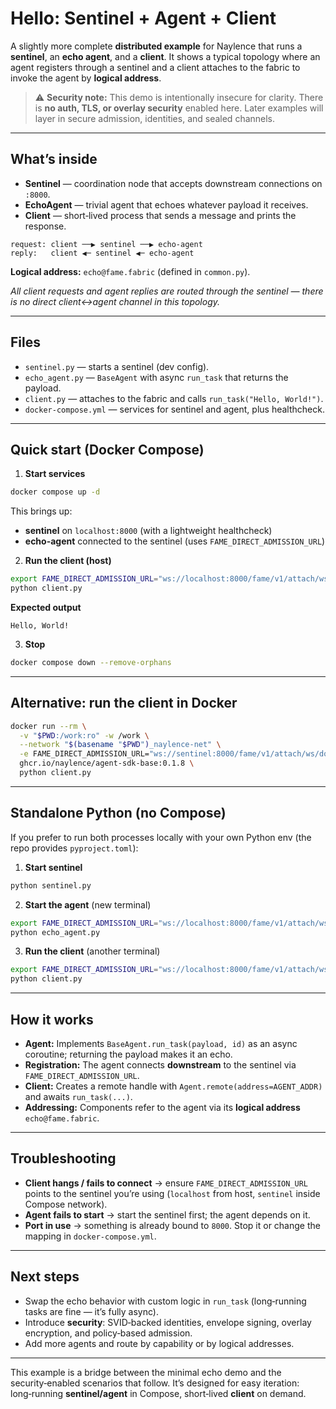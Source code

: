 # Hello: Sentinel + Agent + Client

A slightly more complete **distributed example** for Naylence that runs a **sentinel**, an **echo agent**, and a **client**. It shows a typical topology where an agent registers through a sentinel and a client attaches to the fabric to invoke the agent by **logical address**.

> ⚠️ **Security note:** This demo is intentionally insecure for clarity. There is **no auth, TLS, or overlay security** enabled here. Later examples will layer in secure admission, identities, and sealed channels.

---

## What’s inside

* **Sentinel** — coordination node that accepts downstream connections on `:8000`.
* **EchoAgent** — trivial agent that echoes whatever payload it receives.
* **Client** — short‑lived process that sends a message and prints the response.

```
request: client ──▶ sentinel ──▶ echo-agent
reply:   client ◀─ sentinel ◀─ echo-agent
```

**Logical address:** `echo@fame.fabric` (defined in `common.py`).

*All client requests and agent replies are routed through the sentinel — there is no direct client↔agent channel in this topology.*

---

## Files

* `sentinel.py` — starts a sentinel (dev config).
* `echo_agent.py` — `BaseAgent` with async `run_task` that returns the payload.
* `client.py` — attaches to the fabric and calls `run_task("Hello, World!")`.
* `docker-compose.yml` — services for sentinel and agent, plus healthcheck.

---

## Quick start (Docker Compose)

1. **Start services**

```bash
docker compose up -d
```

This brings up:

* **sentinel** on `localhost:8000` (with a lightweight healthcheck)
* **echo-agent** connected to the sentinel (uses `FAME_DIRECT_ADMISSION_URL`)

2. **Run the client (host)**

```bash
export FAME_DIRECT_ADMISSION_URL="ws://localhost:8000/fame/v1/attach/ws/downstream"
python client.py
```

**Expected output**

```
Hello, World!
```

3. **Stop**

```bash
docker compose down --remove-orphans
```

---

## Alternative: run the client in Docker

```bash
docker run --rm \
  -v "$PWD:/work:ro" -w /work \
  --network "$(basename "$PWD")_naylence-net" \
  -e FAME_DIRECT_ADMISSION_URL="ws://sentinel:8000/fame/v1/attach/ws/downstream" \
  ghcr.io/naylence/agent-sdk-base:0.1.8 \
  python client.py
```

---

## Standalone Python (no Compose)

If you prefer to run both processes locally with your own Python env (the repo provides `pyproject.toml`):

1. **Start sentinel**

```bash
python sentinel.py
```

2. **Start the agent** (new terminal)

```bash
export FAME_DIRECT_ADMISSION_URL="ws://localhost:8000/fame/v1/attach/ws/downstream"
python echo_agent.py
```

3. **Run the client** (another terminal)

```bash
export FAME_DIRECT_ADMISSION_URL="ws://localhost:8000/fame/v1/attach/ws/downstream"
python client.py
```

---

## How it works

* **Agent:** Implements `BaseAgent.run_task(payload, id)` as an async coroutine; returning the payload makes it an echo.
* **Registration:** The agent connects **downstream** to the sentinel via `FAME_DIRECT_ADMISSION_URL`.
* **Client:** Creates a remote handle with `Agent.remote(address=AGENT_ADDR)` and awaits `run_task(...)`.
* **Addressing:** Components refer to the agent via its **logical address** `echo@fame.fabric`.

---

## Troubleshooting

* **Client hangs / fails to connect** → ensure `FAME_DIRECT_ADMISSION_URL` points to the sentinel you’re using (`localhost` from host, `sentinel` inside Compose network).
* **Agent fails to start** → start the sentinel first; the agent depends on it.
* **Port in use** → something is already bound to `8000`. Stop it or change the mapping in `docker-compose.yml`.

---

## Next steps

* Swap the echo behavior with custom logic in `run_task` (long‑running tasks are fine — it’s fully async).
* Introduce **security**: SVID‑backed identities, envelope signing, overlay encryption, and policy‑based admission.
* Add more agents and route by capability or by logical addresses.

---

This example is a bridge between the minimal echo demo and the security‑enabled scenarios that follow. It’s designed for easy iteration: long‑running **sentinel/agent** in Compose, short‑lived **client** on demand.
